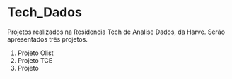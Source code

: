# Tech_Dados
Projetos realizados na Residencia Tech de Analise Dados, da Harve.
Serão apresentados três projetos.
1. Projeto Olist
2. Projeto TCE
3. Projeto
